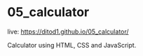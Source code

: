 # 05_calculator

live: https://ditod1.github.io/05_calculator/

Calculator using HTML, CSS and JavaScript.